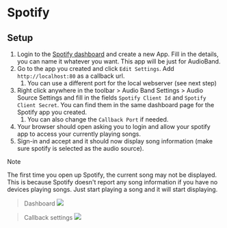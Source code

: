 # Spotify

## Setup
1. Login to the [Spotify dashboard](https://developer.spotify.com/dashboard/login) and create a new App. Fill in the details, you can name it whatever you want. This app will be just for AudioBand.
2. Go to the app you created and click `Edit Settings`. Add `http://localhost:80` as a callback url.
    1. You can use a different port for the local webserver (see next step)
3. Right click anywhere in the toolbar > Audio Band Settings > Audio Source Settings and fill in the fields `Spotify Client Id` and `Spotify Client Secret`. You can find them in the same dashboard page for the Spotify app you created.
    1. You can also change the `Callback Port` if needed.
4. Your browser should open asking you to login and allow your spotify app to access your currently playing songs.
5. Sign-in and accept and it should now display song information (make sure spotify is selected as the audio source).

>[!NOTE]
>The first time you open up Spotify, the current song may not be displayed. This is because Spotify doesn't report any song information if you have no devices playing songs. Just start playing a song and it will start displaying.

> Dashboard
![](~/images/spotify-dashboard.png)

> Callback settings
![](~/images/spotify-app-settings-callback.png)

